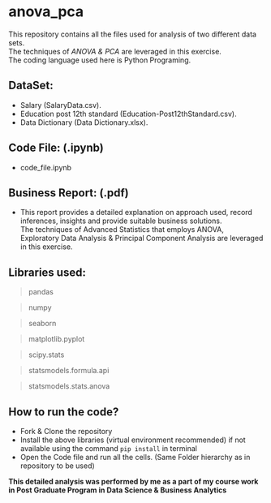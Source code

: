 # anova_pca
This repository contains all the files used for analysis of two different data sets.<br>
The techniques of *ANOVA & PCA* are leveraged in this exercise.<br>
The coding language used here is Python Programing.

## DataSet:
- Salary (SalaryData.csv).
- Education post 12th standard (Education-Post12thStandard.csv).
- Data Dictionary (Data Dictionary.xlsx).

## Code File: (.ipynb)
- code_file.ipynb

## Business Report: (.pdf)
- This report provides a detailed explanation on approach used, record inferences, insights and provide suitable business solutions.<br>
The techniques of Advanced Statistics that employs ANOVA, Exploratory Data Analysis & Principal Component Analysis are leveraged in this exercise.  

## Libraries used:
> pandas<br>

> numpy<br>

> seaborn<br>

> matplotlib.pyplot<br>

> scipy.stats<br>

> statsmodels.formula.api

> statsmodels.stats.anova

## How to run the code?
- Fork & Clone the repository
- Install the above libraries (virtual environment recommended) if not available using the command `pip install` in terminal
- Open the Code file and run all the cells. (Same Folder hierarchy as in repository to be used)



**This detailed analysis was performed by me as a part of my course work in Post Graduate Program in Data Science & Business Analytics**
 


